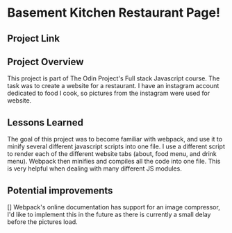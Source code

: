 # Basement Kitchen Restaurant Page!

## Project Link

## Project Overview
This project is part of The Odin Project's Full stack Javascript course. The task was to create a website for a restaurant. I have an instagram account dedicated to food I cook, so pictures from the instagram were used for website.

## Lessons Learned
The goal of this project was to become familiar with webpack, and use it to minify several different javascript scripts into one file. I use a different script to render each of the different website tabs (about, food menu, and drink menu). Webpack then minifies and compiles all the code into one file. This is very helpful when dealing with many different JS modules.

## Potential improvements
[] Webpack's online documentation has support for an image compressor, I'd like to implement this in the future as there is currently a small delay before the pictures load. 